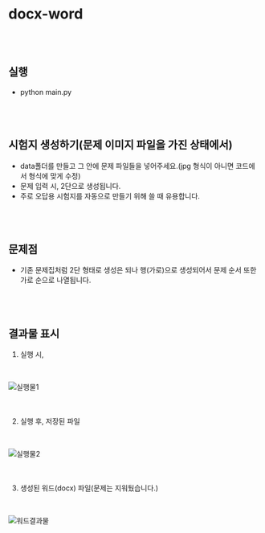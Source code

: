 # docx-word
<br><br>

## 실행
- python main.py
<br><br><br><br>

## 시험지 생성하기(문제 이미지 파일을 가진 상태에서)
- data폴더를 만들고 그 안에 문제 파일들을 넣어주세요.(jpg 형식이 아니면 코드에서 형식에 맞게 수정)
- 문제 입력 시, 2단으로 생성됩니다.
- 주로 오답용 시험지를 자동으로 만들기 위해 쓸 때 유용합니다.
<br><br><br><br>

## 문제점
- 기존 문제집처럼 2단 형태로 생성은 되나 행(가로)으로 생성되어서 문제 순서 또한 가로 순으로 나열됩니다.
<br><br><br><br>

## 결과물 표시
1. 실행 시,
<br>

![실행물1](https://user-images.githubusercontent.com/52739724/83047736-bff6bd80-a083-11ea-9077-c184e5917198.PNG)
<br><br><br>

2. 실행 후, 저장된 파일
<br>

![실행물2](https://user-images.githubusercontent.com/52739724/83047760-c8e78f00-a083-11ea-8f7e-ef7e35e9c865.PNG)
<br><br><br>

3. 생성된 워드(docx) 파일(문제는 지워뒀습니다.)
<br>

![워드결과물](https://user-images.githubusercontent.com/52739724/83047771-cd13ac80-a083-11ea-924a-2f43ad2a3d39.PNG)
<br><br><br>
